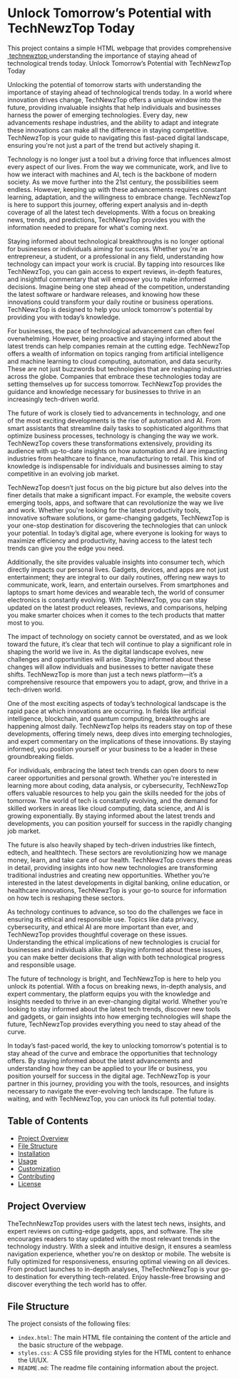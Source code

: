 # Unlock Tomorrow’s Potential with TechNewzTop Today

This project contains a simple HTML webpage that provides comprehensive <a href="https://thetechnewztop.com/">  technewztop </a> understanding the importance of staying ahead of technological trends today.
Unlock Tomorrow’s Potential with TechNewzTop Today


Unlocking the potential of tomorrow starts with understanding the importance of staying ahead of technological trends today. In a world where innovation drives change, TechNewzTop offers a unique window into the future, providing invaluable insights that help individuals and businesses harness the power of emerging technologies. Every day, new advancements reshape industries, and the ability to adapt and integrate these innovations can make all the difference in staying competitive. TechNewzTop is your guide to navigating this fast-paced digital landscape, ensuring you're not just a part of the trend but actively shaping it.

Technology is no longer just a tool but a driving force that influences almost every aspect of our lives. From the way we communicate, work, and live to how we interact with machines and AI, tech is the backbone of modern society. As we move further into the 21st century, the possibilities seem endless. However, keeping up with these advancements requires constant learning, adaptation, and the willingness to embrace change. TechNewzTop is here to support this journey, offering expert analysis and in-depth coverage of all the latest tech developments. With a focus on breaking news, trends, and predictions, TechNewzTop provides you with the information needed to prepare for what's coming next.

Staying informed about technological breakthroughs is no longer optional for businesses or individuals aiming for success. Whether you're an entrepreneur, a student, or a professional in any field, understanding how technology can impact your work is crucial. By tapping into resources like TechNewzTop, you can gain access to expert reviews, in-depth features, and insightful commentary that will empower you to make informed decisions. Imagine being one step ahead of the competition, understanding the latest software or hardware releases, and knowing how these innovations could transform your daily routine or business operations. TechNewzTop is designed to help you unlock tomorrow's potential by providing you with today’s knowledge.

For businesses, the pace of technological advancement can often feel overwhelming. However, being proactive and staying informed about the latest trends can help companies remain at the cutting edge. TechNewzTop offers a wealth of information on topics ranging from artificial intelligence and machine learning to cloud computing, automation, and data security. These are not just buzzwords but technologies that are reshaping industries across the globe. Companies that embrace these technologies today are setting themselves up for success tomorrow. TechNewzTop provides the guidance and knowledge necessary for businesses to thrive in an increasingly tech-driven world.

The future of work is closely tied to advancements in technology, and one of the most exciting developments is the rise of automation and AI. From smart assistants that streamline daily tasks to sophisticated algorithms that optimize business processes, technology is changing the way we work. TechNewzTop covers these transformations extensively, providing its audience with up-to-date insights on how automation and AI are impacting industries from healthcare to finance, manufacturing to retail. This kind of knowledge is indispensable for individuals and businesses aiming to stay competitive in an evolving job market.

TechNewzTop doesn’t just focus on the big picture but also delves into the finer details that make a significant impact. For example, the website covers emerging tools, apps, and software that can revolutionize the way we live and work. Whether you're looking for the latest productivity tools, innovative software solutions, or game-changing gadgets, TechNewzTop is your one-stop destination for discovering the technologies that can unlock your potential. In today’s digital age, where everyone is looking for ways to maximize efficiency and productivity, having access to the latest tech trends can give you the edge you need.

Additionally, the site provides valuable insights into consumer tech, which directly impacts our personal lives. Gadgets, devices, and apps are not just entertainment; they are integral to our daily routines, offering new ways to communicate, work, learn, and entertain ourselves. From smartphones and laptops to smart home devices and wearable tech, the world of consumer electronics is constantly evolving. With TechNewzTop, you can stay updated on the latest product releases, reviews, and comparisons, helping you make smarter choices when it comes to the tech products that matter most to you.

The impact of technology on society cannot be overstated, and as we look toward the future, it’s clear that tech will continue to play a significant role in shaping the world we live in. As the digital landscape evolves, new challenges and opportunities will arise. Staying informed about these changes will allow individuals and businesses to better navigate these shifts. TechNewzTop is more than just a tech news platform—it’s a comprehensive resource that empowers you to adapt, grow, and thrive in a tech-driven world.

One of the most exciting aspects of today’s technological landscape is the rapid pace at which innovations are occurring. In fields like artificial intelligence, blockchain, and quantum computing, breakthroughs are happening almost daily. TechNewzTop helps its readers stay on top of these developments, offering timely news, deep dives into emerging technologies, and expert commentary on the implications of these innovations. By staying informed, you position yourself or your business to be a leader in these groundbreaking fields.

For individuals, embracing the latest tech trends can open doors to new career opportunities and personal growth. Whether you're interested in learning more about coding, data analysis, or cybersecurity, TechNewzTop offers valuable resources to help you gain the skills needed for the jobs of tomorrow. The world of tech is constantly evolving, and the demand for skilled workers in areas like cloud computing, data science, and AI is growing exponentially. By staying informed about the latest trends and developments, you can position yourself for success in the rapidly changing job market.

The future is also heavily shaped by tech-driven industries like fintech, edtech, and healthtech. These sectors are revolutionizing how we manage money, learn, and take care of our health. TechNewzTop covers these areas in detail, providing insights into how new technologies are transforming traditional industries and creating new opportunities. Whether you’re interested in the latest developments in digital banking, online education, or healthcare innovations, TechNewzTop is your go-to source for information on how tech is reshaping these sectors.

As technology continues to advance, so too do the challenges we face in ensuring its ethical and responsible use. Topics like data privacy, cybersecurity, and ethical AI are more important than ever, and TechNewzTop provides thoughtful coverage on these issues. Understanding the ethical implications of new technologies is crucial for businesses and individuals alike. By staying informed about these issues, you can make better decisions that align with both technological progress and responsible usage.

The future of technology is bright, and TechNewzTop is here to help you unlock its potential. With a focus on breaking news, in-depth analysis, and expert commentary, the platform equips you with the knowledge and insights needed to thrive in an ever-changing digital world. Whether you’re looking to stay informed about the latest tech trends, discover new tools and gadgets, or gain insights into how emerging technologies will shape the future, TechNewzTop provides everything you need to stay ahead of the curve.

In today’s fast-paced world, the key to unlocking tomorrow's potential is to stay ahead of the curve and embrace the opportunities that technology offers. By staying informed about the latest advancements and understanding how they can be applied to your life or business, you position yourself for success in the digital age. TechNewzTop is your partner in this journey, providing you with the tools, resources, and insights necessary to navigate the ever-evolving tech landscape. The future is waiting, and with TechNewzTop, you can unlock its full potential today.

## Table of Contents

- [Project Overview](#project-overview)
- [File Structure](#file-structure)
- [Installation](#installation)
- [Usage](#usage)
- [Customization](#customization)
- [Contributing](#contributing)
- [License](#license)

## Project Overview

TheTechnNewzTop provides users with the latest tech news, insights, and expert reviews on cutting-edge gadgets, apps, and software. The site encourages readers to stay updated with the most relevant trends in the technology industry. With a sleek and intuitive design, it ensures a seamless navigation experience, whether you're on desktop or mobile. The website is fully optimized for responsiveness, ensuring optimal viewing on all devices. From product launches to in-depth analyses, TheTechnNewzTop is your go-to destination for everything tech-related. Enjoy hassle-free browsing and discover everything the tech world has to offer.

## File Structure

The project consists of the following files:


- `index.html`: The main HTML file containing the content of the article and the basic structure of the webpage.
- `styles.css`: A CSS file providing styles for the HTML content to enhance the UI/UX.
- `README.md`: The readme file containing information about the project.
